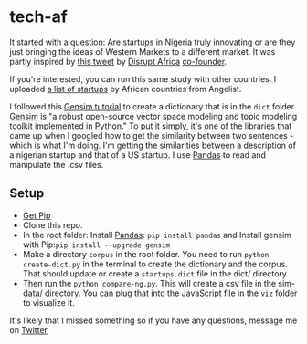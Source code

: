 # tech-af

It started with a question: Are startups in Nigeria truly innovating or are they just bringing the ideas
of Western Markets to a different market. It was partly inspired by [this tweet](https://twitter.com/tomjackson1988/status/1005051960570138624?s=12) by [Disrupt Africa](http://disrupt-africa.com/) [co-founder](https://twitter.com/tomjackson1988).


If you're interested, you can run this same study with other countries. I uploaded [a list of startups](https://data.world/omayeli/angelist-startups-in-africa) by African countries from Angelist. 

I followed this [Gensim tutorial](https://radimrehurek.com/gensim/tut1.html) to create a dictionary that is in the `dict` folder. [Gensim](https://radimrehurek.com/gensim/) is "a robust open-source vector space modeling and topic modeling toolkit implemented in Python." To put it simply, it's one of the libraries that came up when I googled how to get the similarity between two sentences - which is what I'm doing. I'm getting the similarities between a description of a nigerian startup and that of a US startup. I use [Pandas](https://pandas.pydata.org/) to read and manipulate the .csv files.

## Setup

- [Get Pip](https://pypi.org/project/pip/)
- Clone this repo.
- In the root folder: Install [Pandas](https://pandas.pydata.org/): `pip install pandas` and Install gensim with Pip:`pip install --upgrade gensim`
- Make a directory `corpus` in the root folder. You need to run `python create-dict.py` in the terminal to create the dictionary and the corpus. That should update or create a `startups.dict` file in the dict/ directory.
- Then run the `python compare-ng.py`. This will create a csv file in the sim-data/ directory. You can plug that into the JavaScript file in the `viz` folder to visualize it. 


It's likely that I missed something so if you have any questions, message me on [Twitter](https://twitter.com/YellzHeard)
